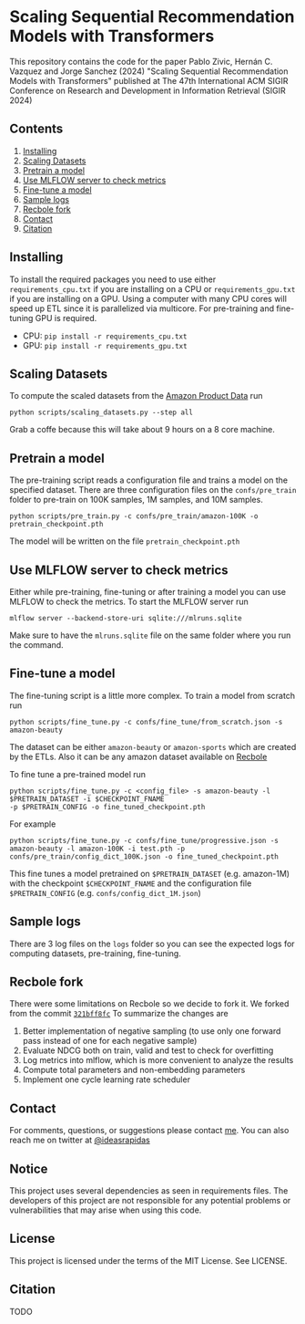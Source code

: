 # Scaling Sequential Recommendation Models with Transformers

This repository contains the code for the paper Pablo Zivic, Hernán C. Vazquez and Jorge Sanchez (2024) 
"Scaling Sequential Recommendation Models with Transformers" published at The 47th International ACM SIGIR Conference on Research and Development in Information Retrieval 
(SIGIR 2024)


## Contents

1. [Installing](#installing)
2. [Scaling Datasets](#scaling-datasets)
3. [Pretrain a model](#pretrain-a-model)
4. [Use MLFLOW server to check metrics](#use-mlflow-server-to-check-metrics) 
5. [Fine-tune a model](#fine-tune-a-model)
6. [Sample logs](#sample-logs)
7. [Recbole fork](#recbole-fork)
8. [Contact](#contact)
9. [Citation](#citation)

## Installing

To install the required packages you need to use either `requirements_cpu.txt` if you are installing on a CPU 
or `requirements_gpu.txt` if you are installing on a GPU. Using a computer with many CPU cores will speed up
ETL since it is parallelized via multicore. For pre-training and fine-tuning GPU is required.

- CPU: `pip install -r requirements_cpu.txt`
- GPU: `pip install -r requirements_gpu.txt`

## Scaling Datasets

To compute the scaled datasets from the [Amazon Product Data](https://cseweb.ucsd.edu/~jmcauley/datasets/amazon_v2/) run

```commandline
python scripts/scaling_datasets.py --step all
```

Grab a coffe because this will take about 9 hours on a 8 core machine.

## Pretrain a model

The pre-training script reads a configuration file and trains a model on the specified dataset. 
There are three configuration files on the `confs/pre_train` folder to pre-train on 100K samples, 1M samples, and 10M samples.

```commandline
python scripts/pre_train.py -c confs/pre_train/amazon-100K -o pretrain_checkpoint.pth
```

The model will be written on the file `pretrain_checkpoint.pth`

## Use MLFLOW server to check metrics 

Either while pre-training, fine-tuning or after training a model you can use MLFLOW to check the metrics.
To start the MLFLOW server run

```commandline
mlflow server --backend-store-uri sqlite:///mlruns.sqlite
```

Make sure to have the `mlruns.sqlite` file on the same folder where you run the command.

## Fine-tune a model

The fine-tuning script is a little more complex. To train a model from scratch run 

```commandline
python scripts/fine_tune.py -c confs/fine_tune/from_scratch.json -s amazon-beauty
```

The dataset can be either `amazon-beauty` or `amazon-sports` which are created by the ETLs. 
Also it can be any amazon dataset available on [Recbole](https://recbole.io/)

To fine tune a pre-trained model run

```commandline
python scripts/fine_tune.py -c <config_file> -s amazon-beauty -l $PRETRAIN_DATASET -i $CHECKPOINT_FNAME 
-p $PRETRAIN_CONFIG -o fine_tuned_checkpoint.pth
```

For example
```commandline
python scripts/fine_tune.py -c confs/fine_tune/progressive.json -s amazon-beauty -l amazon-100K -i test.pth -p confs/pre_train/config_dict_100K.json -o fine_tuned_checkpoint.pth
```
This fine tunes a model pretrained on `$PRETRAIN_DATASET` (e.g. amazon-1M) with the checkpoint `$CHECKPOINT_FNAME` 
and the configuration file `$PRETRAIN_CONFIG` (e.g. `confs/config_dict_1M.json`)

## Sample logs

There are 3 log files on the `logs` folder so you can see the expected logs for computing datasets, pre-training, fine-tuning.

## Recbole fork
There were some limitations on Recbole so we decide to fork it. We forked from the commit [`321bff8fc`](https://github.com/RUCAIBox/RecBole/commit/321bff8fc169415c908cd3e722d681b89bee5187) 
To summarize the changes are

1. Better implementation of negative sampling (to use only one forward pass instead of one for each negative sample)
2. Evaluate NDCG both on train, valid and test to check for overfitting
3. Log metrics into mlflow, which is more convenient to analyze the results
4. Compute total parameters and non-embedding parameters
5. Implement one cycle learning rate scheduler

## Contact

For comments, questions, or suggestions please contact [me](mailto:pablo.rzivic@mercadolibre.com). You can also reach me
on twitter at [@ideasrapidas](https://twitter.com/ideasrapidas)

## Notice

This project uses several dependencies as seen in requirements files. 
The developers of this project are not responsible for any potential problems or vulnerabilities that may arise when using this code.

## License
This project is licensed under the terms of the MIT License. See LICENSE.

## Citation
TODO

